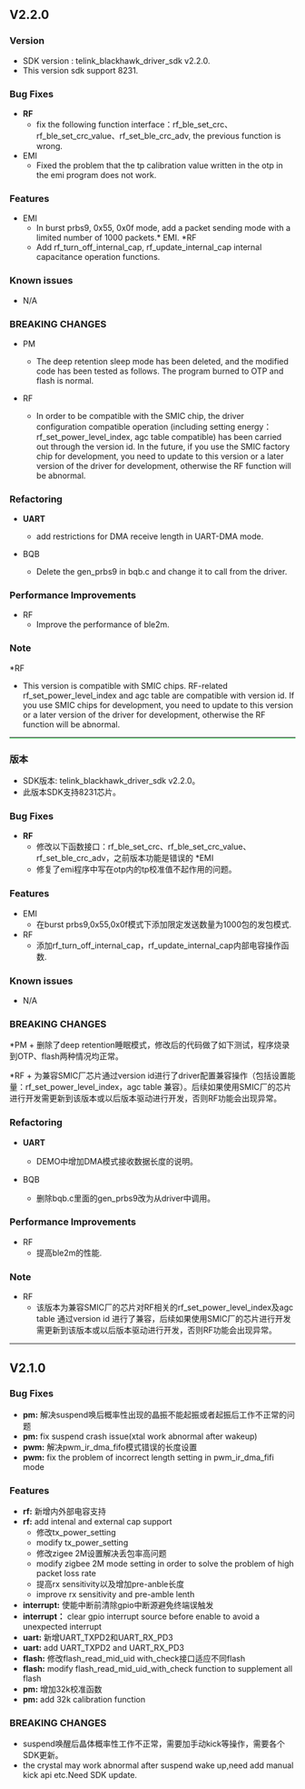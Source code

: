 ﻿## V2.2.0

### Version

* SDK version : telink_blackhawk_driver_sdk v2.2.0.
* This version sdk support 8231.

### Bug Fixes

* **RF**
  * fix the following function interface：rf_ble_set_crc、rf_ble_set_crc_value、rf_set_ble_crc_adv, the previous function is wrong.
* EMI
    + Fixed the problem that the tp calibration value written in the otp in the emi program does not work.

### Features

* EMI
	+ In burst prbs9, 0x55, 0x0f mode, add a packet sending mode with a limited number of 1000 packets.* EMI.
*RF
	 + Add rf_turn_off_internal_cap, rf_update_internal_cap internal capacitance operation functions.
### Known issues

* N/A

### BREAKING CHANGES

* PM
	+ The deep retention sleep mode has been deleted, and the modified code has been tested as follows. The program burned to OTP and flash is normal.

* RF 
	+ In order to be compatible with the SMIC chip, the driver configuration compatible operation (including setting energy：rf_set_power_level_index, agc table compatible) has been carried out through the version id. In the future, if you use the SMIC factory chip for development, you need to update to this version or a later version of the driver for development, otherwise the RF function will be abnormal.

### Refactoring

* **UART**
    + add restrictions for DMA receive length in UART-DMA mode.
  
* BQB 
	+ Delete the gen_prbs9 in bqb.c and change it to call from the driver.
	
### Performance Improvements
* RF
   + Improve the performance of ble2m.
   
### Note
*RF 
   + This version is compatible with SMIC chips. RF-related rf_set_power_level_index and agc table are compatible with version id. If you use SMIC chips for development, you need to update to this version or a later version of the driver for development, otherwise the RF function will be abnormal. 
<hr style="border-bottom:2.5px solid rgb(146, 240, 161)">


### 版本

* SDK版本: telink_blackhawk_driver_sdk v2.2.0。
* 此版本SDK支持8231芯片。

### Bug Fixes

* **RF**
    * 修改以下函数接口：rf_ble_set_crc、rf_ble_set_crc_value、rf_set_ble_crc_adv，之前版本功能是错误的
*EMI 
	+ 修复了emi程序中写在otp内的tp校准值不起作用的问题。
	
### Features

* EMI
    + 在burst prbs9,0x55,0x0f模式下添加限定发送数量为1000包的发包模式. 
* RF
    + 添加rf_turn_off_internal_cap，rf_update_internal_cap内部电容操作函数. 

### Known issues

* N/A

### BREAKING CHANGES

*PM 
	+ 删除了deep retention睡眠模式，修改后的代码做了如下测试，程序烧录到OTP、flash两种情况均正常。
	
*RF
	+ 为兼容SMIC厂芯片通过version id进行了driver配置兼容操作（包括设置能量：rf_set_power_level_index，agc table 兼容）。后续如果使用SMIC厂的芯片进行开发需更新到该版本或以后版本驱动进行开发，否则RF功能会出现异常。

### Refactoring

* **UART**
	+ DEMO中增加DMA模式接收数据长度的说明。
	
* BQB 
	+ 删除bqb.c里面的gen_prbs9改为从driver中调用。
	
### Performance Improvements

* RF
    + 提高ble2m的性能.
	

### Note

* RF
	+ 该版本为兼容SMIC厂的芯片对RF相关的rf_set_power_level_index及agc table 通过version id 进行了兼容，后续如果使用SMIC厂的芯片进行开发需更新到该版本或以后版本驱动进行开发，否则RF功能会出现异常。
---

## V2.1.0
### Bug Fixes

* **pm:** 解决suspend唤后概率性出现的晶振不能起振或者起振后工作不正常的问题
* **pm:** fix suspend crash issue(xtal work abnormal after wakeup)
* **pwm:** 解决pwm_ir_dma_fifo模式错误的长度设置
* **pwm:** fix the problem of incorrect length setting in pwm_ir_dma_fifi mode

 
### Features

* **rf:** 新增内外部电容支持
* **rf:** add intenal and external cap support
  - 修改tx_power_setting
  - modify tx_power_setting
  - 修改zigee 2M设置解决丢包率高问题
  - modify zigbee 2M mode setting in order to solve the problem of high packet loss rate
  - 提高rx sensitivity以及增加pre-anble长度
  - improve rx sensitivity and pre-amble lenth
* **interrupt:** 使能中断前清除gpio中断源避免终端误触发
* **interrupt：** clear gpio interrupt source before enable to avoid a unexpected interrupt
* **uart:** 新增UART_TXPD2和UART_RX_PD3
* **uart:** add UART_TXPD2 and UART_RX_PD3
* **flash:** 修改flash_read_mid_uid with_check接口适应不同flash
* **flash:** modify flash_read_mid_uid_with_check function to supplement all flash
* **pm:** 增加32k校准函数
* **pm:** add 32k calibration function


### BREAKING CHANGES
* suspend唤醒后晶体概率性工作不正常，需要加手动kick等操作，需要各个SDK更新。
* the crystal may work abnormal after suspend wake up,need add manual kick api etc.Need SDK update.




